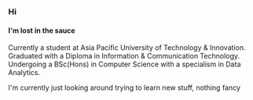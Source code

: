 ### Hi

#### I'm lost in the sauce

Currently a student at Asia Pacific University of Technology & Innovation.  
Graduated with a Diploma in Information & Communication Technology.  
Undergoing a BSc(Hons) in Computer Science with a specialism in Data Analytics.  

I'm currently just looking around trying to learn new stuff, nothing fancy


<!--
**m-vv0x/m-vv0x** is a ✨ _special_ ✨ repository because its `README.md` (this file) appears on your GitHub profile.

Here are some ideas to get you started:

- 🔭 I’m currently working on ...
- 🌱 I’m currently learning ...
- 👯 I’m looking to collaborate on ...
- 🤔 I’m looking for help with ...
- 💬 Ask me about ...
- 📫 How to reach me: ...
- 😄 Pronouns: ...
- ⚡ Fun fact: ...
-->
